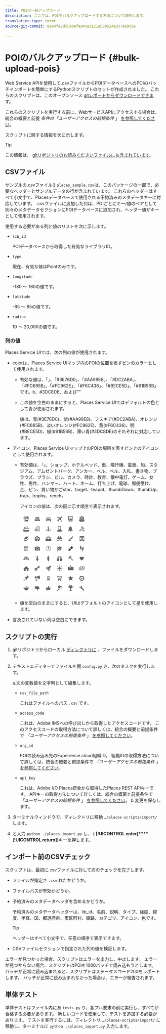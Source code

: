```yaml
---
title: POIの一括アップロード
description: ここでは、POIをバルクアップロードする方法について説明します。
translation-type: tm+mt
source-git-commit: 8a84fe2dc5a0efe94ce3121e589524e3c7a80c5e

---
```



# POIのバルクアップロード {#bulk-upload-pois}

Web Service APIを使用して.csvファイルからPOIデータベースへのPOIのバッチインポートを簡単にするPythonスクリプトのセットが作成されました。 これらのスクリプトは、このオープンソース [gitレポートからダウンロードできま](https://github.com/adobe/places-scripts)す。

これらのスクリプトを実行する前に、WebサービスAPIにアクセスする場合は、統合の概要と前提 *条件の「ユーザーアクセスの前提条件* 」 [を参照してください](/help/web-service-api/adobe-i-o-integration.md)。

スクリプトに関する情報を次に示します。

>[!TIP]
>
>この情報は、 [gitリポジトリのお読みくださいファイルにも含まれています](https://github.com/adobe/places-scripts)。

## CSVファイル

サンプルの.csvファイル() `places_sample.csv`は、このパッケージの一部で、必要なヘッダーとサンプルデータの行が含まれています。 これらのヘッダーはすべて小文字で、Placesデータベースで使用される予約済みのメタデータキーに対応しています。 .csvファイルに追加した列は、POIごとにキー/値のペアとして別々のメタデータセクションにPOIデータベースに追加され、ヘッダー値がキーとして使用されます。

使用する必要がある列と値のリストを次に示します。

* `lib_id`

   POIデータベースから取得した有効なライブラリID。

* `type`

   現在、有効な値はPointのみです。

* `longitude`

   -180 ～ 180の値です。

* `latitude`

   -85 ～ 85の値です。

* `radius`

   10 ～ 20,000の値です。

### 列の値

Places Service UIでは、次の列の値が使用されます。

* colorは、Places Service UIマップ内のPOIの位置を表すピンのカラーとして使用されます。
   * 有効な値は、「」、「#3E76D0」、「#AA99E8」、「#DC2ABA」、「#FC685B」、「#FC962E」、「#F6C436」、「#BECE5D」、「#61B56B」です。b、#3DC8DE、および&quot;&quot;
   * この値を空白のままにすると、Places Service UIではデフォルトの色として青が使用されます。

      値は、青(#3E76D0)、紫(#AA99E8)、フスキア(#DC2ABA)、オレンジ(#FC685B)、淡いオレンジ(#FC962E)、黄(#F6C436)、明(#BECE5D)、緑(#61B56B)、薄い青(#3DC8DE)のそれぞれに対応しています。

* アイコン。Places Service UIマップ上のPOIの場所を表すピン上のアイコンとして使用されます。

   * 有効値は、「」、ショップ、ホテルベッド、車、飛行機、電車、船、スタジアム、アムゼントパーク、アンカー、ベル、ベル、入札、書き物、ブラウズ、ブラシ、ビル、カメラ、時計、教育、懐中電灯、ゲーム、女性、男性、ハンマー、ハート、ホーム、打ち上げ、電球、郵便受け、金、ピン、買い物かごstar、target、teapot、thumbDown、thumbUp、trap、trophy、rench。

      アイコンの値は、次の図に示す順序で表示されます。

      ![アイコン、UI内](/help/assets/UI_icons.png)

   * 値を空白のままにすると、UIはデフォルトのアイコンとして星を使用します。

* 言及されていない列は空白にできます。

## スクリプトの実行

1. gitリポジトリからローカル [ディレクトリに](https://github.com/adobe/places-scripts) 、ファイルをダウンロードします。
1. テキストエディターでファイルを開 `config.py` き、次のタスクを実行します。

   a.次の変数値を文字列として編集します。

   * `csv_file_path`

      これはファイルへのパス `.csv` です。

   * `access_code`

      これは、Adobe IMSへの呼び出しから取得したアクセスコードです。 このアクセスコードの取得方法について詳しくは、統合の概要と前提条件で *「ユーザーアクセスの前提条件* 」 [を参照してください](/help/web-service-api/adobe-i-o-integration.md)。

   * `org_id`

      POIの読み込み先のExperience cloud組織ID。 組織IDの取得方法について詳しくは、統合の概要と前提条件で *「ユーザーアクセスの前提条件* 」 [を参照してください](/help/web-service-api/adobe-i-o-integration.md)。

   * `api_key`

      これは、Adobe I/O Places統合から取得したPlaces REST APIキーです。 APIキーの取得方法について詳しくは、統合の概要と前提条件で *「ユーザーアクセスの前提条件* 」 [を参照してください](/help/web-service-api/adobe-i-o-integration.md)。
   b.変更を保存します。

1. ターミナルウィンドウで、ディレクトリに移動 `…/places-scripts/import/` します。
1. と入力 `python ./places_import.py` し、 ( **[!UICONTROL enter]****[!UICONTROL return]**)キーを押します。


## インポート前のCSVチェック

スクリプトは、最初に.csvファイルに対して次のチェックを完了します。

* ファイルが指定さ `.csv` れたかどうか。
* ファイルパスが有効かどうか。
* 予約済みのメタデータヘッダを含めるかどうか。

   予約済みのメタデータヘッダーは、lib_id、名前、説明、タイプ、経度、緯度、半径、国、都道府県、市区町村、街路、カテゴリ、アイコン、色です。

   >[!TIP]
   >
   >ヘッダーはすべて小文字で、任意の順序で表示できます。

* CSVファイルセクションで指定された列の値を検証します。

エラーが見つかった場合、スクリプトはエラーを出力し、中止します。 エラーが見つからない場合、スクリプトはPOIを1000バッチで読み込もうとします。 バッチが正常に読み込まれると、スクリプトはステータスコード200をレポートします。 バッチが正常に読み込まれなかった場合は、エラーが報告されます。

## 単体テスト

単体テストはファイル内にあ `tests.py` り、各プル要求の前に実行し、すべてが合格する必要があります。 新しいコードを使用して、テストを追加する必要があります。 テストを実行するには、ディレクトリ `…/places-scripts/import/` に移動し、ターミナルに `python ./places_import.py` 入力します。
